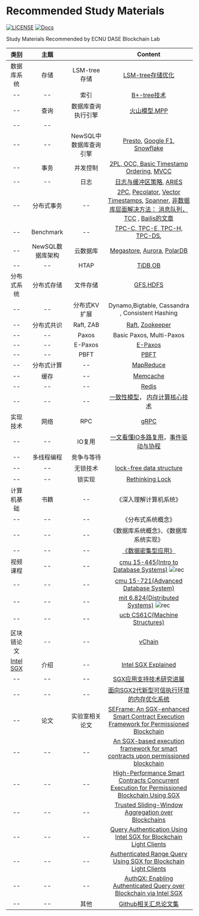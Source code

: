 # Recommended Study Materials
[![LICENSE](https://img.shields.io/github/license/ECNU-Starchain/RSM)](https://github.com/ECNU-Starchain/RSM/blob/main/LICENSE)
[![Docs](https://camo.githubusercontent.com/33126b4770aa6f169b2a93e75678d52647f19972fa8d205e478049966e3b1a07/68747470733a2f2f696d672e736869656c64732e696f2f62616467652f646f63732d737461626c652d627269676874677265656e2e7376673f7374796c653d666c6174266c6f6e6743616368653d74727565)](https://github.com/ECNU-Starchain/RSM)

Study Materials Recommended by ECNU DASE Blockchain Lab


类别 | 主题 |  | Content
:-:|:-:|:-:|:-:
数据库系统 | 存储| LSM-tree 存储| [LSM-tree存储优化](https://arxiv.org/abs/1812.07527) 
-- | --| 索引| [B+-tree技术](https://citeseerx.ist.psu.edu/viewdoc/download?doi=10.1.1.219.7269&rep=rep1&type=pdf)
-- | 查询| 数据库查询执行引擎| [火山模型,MPP](https://zhuanlan.zhihu.com/p/100949808 ) 
-- | -- |                        |                                                         
-- |--|NewSQL中数据库查询引擎| [Presto](https://prestosql.io/Presto_SQL_on_Everything.pdf), [Google F1](https://static.googleusercontent.com/media/research.google.com/zh-CN//pubs/archive/41344.pdf), [Snowflake](http://pages.cs.wisc.edu/~yxy/cs839-s20/papers/snowflake.pdf)
-- | 事务| 并发控制| [2PL, OCC, Basic Timestamp Ordering](https://www.guru99.com/dbms-concurrency-control.html), [MVCC](http://www.vldb.org/pvldb/vol10/p781-Wu.pdf)
-- | --| 日志| [日志与缓冲区策略](http://www.cs.washington.edu/education/courses/cse544/11wi/papers/franklin97.pdf), [ARIES](https://dl.acm.org/doi/10.1145/128765.128770) 
--|分布式事务 |--|[2PC](https://documentation.progress.com/output/ua/OpenEdge_latest/index.html#page/dmadm/how-the-database-engine-implements-two-phase-com.html), [Pecolator](https://research.google/pubs/pub36726/), [Vector Timestamps](https://www.cs.princeton.edu/courses/archive/fall18/cos418/docs/L4-vc.pdf), [Spanner](https://research.google/pubs/pub39966/), [非数据库层面解决方法： 消息队列， TCC](https://medium.com/@Alibaba_Cloud/breaking-the-limits-of-relational-databases-an-analysis-of-cloud-native-database-middleware-2-d3e790de0673) , [Bailis的文章](http://www.vldb.org/pvldb/vol7/p181-bailis.pdf)
--|Benchmark|--| [TPC-C, TPC-E, TPC-H, TPC-DS](http://www.tpc.org/tpcc/), 
-- |NewSQL数据库架构|云数据库|[Megastore](https://research.google/pubs/pub36971/), [Aurora](https://awsmedia.awsstatic-china.com/blog/2017/aurora-design-considerations-paper.pdf), [PolarDB](https://zhuanlan.zhihu.com/p/87934090)
--  |--|HTAP|[TiDB](http://www.vldb.org/pvldb/vol13/p3072-huang.pdf),[OB](https://github.com/oceanbase/oceanbase)
分布式系统 | 分布式存储| 文件存储 | [GFS](https://research.google.com/archive/gfs-sosp2003.pdf),[HDFS](https://ieeexplore.ieee.org/stamp/stamp.jsp?tp=&arnumber=5496972) 
--|--| 分布式KV扩展| Dynamo,Bigtable,  Cassandra , Consistent Hashing 
--|分布式共识| Raft, ZAB| [Raft](https://raft.github.io/raft.pdf), [Zookeeper](https://www.usenix.org/legacy/events/atc10/tech/full_papers/Hunt.pdf) 
--|--| Paxos | Basic Paxos, Multi-Paxos 
--|--| E-Paxos| [E-Paxos](https://www.cs.cmu.edu/~dga/papers/epaxos-sosp2013.pdf)
--|--| PBFT | [PBFT](http://nil.csail.mit.edu/6.824/2017/papers/castro-practicalbft.pdf) 
--     |    分布式计算    |           --           | [MapReduce](https://pdos.csail.mit.edu/6.824/papers/mapreduce.pdf) 
--     |       缓存       |           --           | [Memcache](https://pdos.csail.mit.edu/6.824/papers/memcache-fb.pdf) 
--     |        --        |           --           |           [Redis](https://redis.com/whitepapers/)            
--     |        --        |           --           | [一致性模型](https://zhuanlan.zhihu.com/p/48157076)， [内存计算核心技术](https://zhuanlan.zhihu.com/p/35668651) 
实现技术  |       网络       |          RPC           |[gRPC](https://grpc.io/) 
--|--|IO复用| [一文看懂IO多路复用](https://zhuanlan.zhihu.com/p/115220699)，[事件驱动与协程](https://zhuanlan.zhihu.com/p/31410589) 
--|多线程编程|竞争与等待|
--|--|无锁技术| [lock-free data structure](https://www.cnblogs.com/lucifer1982/archive/2009/04/08/1431992.html)
--|--|锁实现| [Rethinking Lock](https://zhuanlan.zhihu.com/p/179245291)
计算机基础|书籍|--|《深入理解计算机系统》
--|--|--|《分布式系统概念》
--|--|--|《数据库系统概念》、《数据库系统实现》
--|--|--|[《数据密集型应用》](http://ddia.vonng.com/#/)
视频课程|--|--|[cmu 15-445(Intro to Database Systems)](https://15445.courses.cs.cmu.edu/fall2022/) ![rec](https://img.shields.io/badge/-Recommend-orange)
--|--|--|[cmu 15-721(Advanced Database System)](https://15721.courses.cs.cmu.edu/spring2020/)
--|--|--|[mit 6.824(Distributed Systems)](https://pdos.csail.mit.edu/6.824/) ![rec](https://img.shields.io/badge/-Recommend-orange)
--|--|--|[ucb CS61C(Machine Structures)](https://www.bilibili.com/video/BV1jy4y1E7AY)
区块链论文|--|--|[vChain](https://arxiv.org/pdf/1812.02386.pdf)
[Intel SGX](https://github.com/intel/linux-sgx)|介绍|--|[Intel SGX Explained](https://eprint.iacr.org/2016/086.pdf)
--|--|--|[SGX应用支持技术研究进展](https://www.cnki.com.cn/Article/CJFDTotal-RJXB202101007.htm)
--|--|--|[面向SGX2代新型可信执行环境的内存优化系统](http://web03.cnki.net.https.jxutcmtsg.proxy.jxutcm.edu.cn/kcms/detail/detail.aspx?filename=RJXB202206004&dbcode=LRIJ&dbname=LRITLKCJFDLAST2022&v=MTM0MjZpZmJ1Wm1GQ3ZoVWJyS055ZlRiTEc0SE5QTXFZOUZZSVIrQzM4NHpoNFhuRDBMVGcyWDJoc3hGckNVUjc=)
--|论文|实验室相关论文|[SEFrame: An SGX-enhanced Smart Contract Execution Framework for Permissioned Blockchain](https://ieeexplore.ieee.org/stamp/stamp.jsp?tp=&arnumber=9835475)
--|--|--|[An SGX-based execution framework for smart contracts upon permissioned blockchain](https://link.springer.com/article/10.1007/s10619-022-07409-7)
--|--|--|[High-Performance Smart Contracts Concurrent Execution for Permissioned Blockchain Using SGX](https://ieeexplore.ieee.org/stamp/stamp.jsp?tp=&arnumber=9458920)
--|--|--|[Trusted Sliding-Window Aggregation over Blockchains](https://ieeexplore.ieee.org/stamp/stamp.jsp?tp=&arnumber=9763721)
--|--|--|[Query Authentication Using Intel SGX for Blockchain Light Clients](https://jcst.ict.ac.cn/CN/abstract/abstract2856.shtml)
--|--|--|[Authenticated Range Query Using SGX for Blockchain Light Clients](https://link.springer.com/content/pdf/10.1007/978-3-030-59419-0_19.pdf)
--|--|--|[AuthQX: Enabling Authenticated Query over Blockchain via Intel SGX](https://link.springer.com/content/pdf/10.1007/978-3-030-59419-0_45.pdf)
--|--|其他|[Github相关汇总论文集](https://github.com/Maxul/Awesome-SGX-Open-Source/blob/master/Academy.md)
